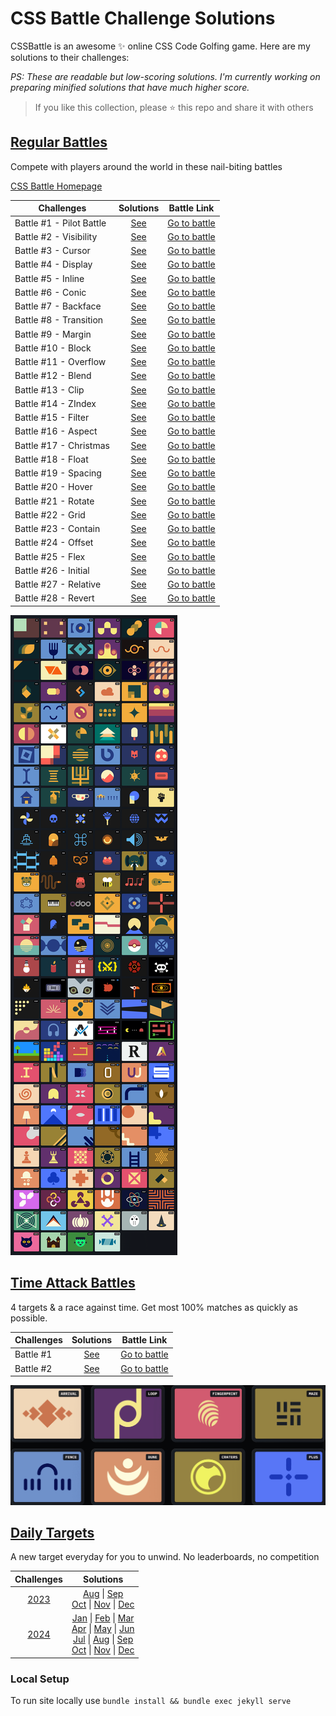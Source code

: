 # CSS Battle Challenge Solutions

CSSBattle is an awesome ✨ online CSS Code Golfing game. Here are my solutions to their challenges:

<em>PS: These are readable but low-scoring solutions. I'm currently working on preparing minified solutions that have much higher score.</em>

> If you like this collection, please ⭐️ this repo and share it with others

## [Regular Battles](/battles/index.md)

Compete with players around the world in these nail-biting battles

[CSS Battle Homepage](https://cssbattle.dev/battles)

| Challenges               |             Solutions              |                   Battle Link                   |
| ------------------------ | :--------------------------------: | :---------------------------------------------: |
| Battle #1 - Pilot Battle | [See](/battles/01-pilot-battle.md) | [Go to battle](https://cssbattle.dev/battle/1)  |
| Battle #2 - Visibility   |  [See](/battles/02-visibility.md)  | [Go to battle](https://cssbattle.dev/battle/2)  |
| Battle #3 - Cursor       |    [See](/battles/03-cursor.md)    | [Go to battle](https://cssbattle.dev/battle/3)  |
| Battle #4 - Display      |   [See](/battles/04-display.md)    | [Go to battle](https://cssbattle.dev/battle/4)  |
| Battle #5 - Inline       |    [See](/battles/05-inline.md)    | [Go to battle](https://cssbattle.dev/battle/5)  |
| Battle #6 - Conic        |    [See](/battles/06-conic.md)     | [Go to battle](https://cssbattle.dev/battle/6)  |
| Battle #7 - Backface     |   [See](/battles/07-backface.md)   | [Go to battle](https://cssbattle.dev/battle/7)  |
| Battle #8 - Transition   |  [See](/battles/08-transition.md)  | [Go to battle](https://cssbattle.dev/battle/8)  |
| Battle #9 - Margin       |    [See](/battles/09-margin.md)    | [Go to battle](https://cssbattle.dev/battle/9)  |
| Battle #10 - Block       |    [See](/battles/10-block.md)     | [Go to battle](https://cssbattle.dev/battle/10) |
| Battle #11 - Overflow    |   [See](/battles/11-overflow.md)   | [Go to battle](https://cssbattle.dev/battle/11) |
| Battle #12 - Blend       |    [See](/battles/12-blend.md)     | [Go to battle](https://cssbattle.dev/battle/12) |
| Battle #13 - Clip        |     [See](/battles/13-clip.md)     | [Go to battle](https://cssbattle.dev/battle/13) |
| Battle #14 - ZIndex      |    [See](/battles/14-zIndex.md)    | [Go to battle](https://cssbattle.dev/battle/14) |
| Battle #15 - Filter      |    [See](/battles/15-filter.md)    | [Go to battle](https://cssbattle.dev/battle/15) |
| Battle #16 - Aspect      |    [See](/battles/16-aspect.md)    | [Go to battle](https://cssbattle.dev/battle/16) |
| Battle #17 - Christmas   |  [See](/battles/17-christmas.md)   | [Go to battle](https://cssbattle.dev/battle/17) |
| Battle #18 - Float       |    [See](/battles/18-float.md)     | [Go to battle](https://cssbattle.dev/battle/18) |
| Battle #19 - Spacing     |   [See](/battles/19-spacing.md)    | [Go to battle](https://cssbattle.dev/battle/19) |
| Battle #20 - Hover       |    [See](/battles/20-hover.md)     | [Go to battle](https://cssbattle.dev/battle/20) |
| Battle #21 - Rotate      |    [See](/battles/21-rotate.md)    | [Go to battle](https://cssbattle.dev/battle/21) |
| Battle #22 - Grid        |     [See](/battles/22-grid.md)     | [Go to battle](https://cssbattle.dev/battle/22) |
| Battle #23 - Contain     |   [See](/battles/23-contain.md)    | [Go to battle](https://cssbattle.dev/battle/23) |
| Battle #24 - Offset      |    [See](/battles/24-offset.md)    | [Go to battle](https://cssbattle.dev/battle/24) |
| Battle #25 - Flex        |     [See](/battles/25-flex.md)     | [Go to battle](https://cssbattle.dev/battle/25) |
| Battle #26 - Initial     |   [See](/battles/26-initial.md)    | [Go to battle](https://cssbattle.dev/battle/26) |
| Battle #27 - Relative    |   [See](/battles/27-relative.md)   | [Go to battle](https://cssbattle.dev/battle/27) |
| Battle #28 - Revert      |    [See](/battles/28-revert.md)    | [Go to battle](https://cssbattle.dev/battle/28) |

[![Battle Art](/assets/battles.png)](/battles/index.md)

## [Time Attack Battles](/time-attack/index.md)

4 targets & a race against time. Get most 100% matches as quickly as possible.

| Challenges |               Solutions               |                            Battle Link                            |
| ---------- | :-----------------------------------: | :---------------------------------------------------------------: |
| Battle #1  | [See](/time-attack/01-time-attack.md) | [Go to battle](https://cssbattle.dev/battle/OzwOT17YcT3b8TbNevqv) |
| Battle #2  | [See](/time-attack/02-time-attack.md) | [Go to battle](https://cssbattle.dev/battle/9crk8153AW0QGM8Ne9Ty) |

[![Battle Art](/assets/time-battles.png)](/time-attack/)

## [Daily Targets](https://cssbattle.dev/daily)

A new target everyday for you to unwind. No leaderboards, no competition

|              Challenges              |                                                                                                                                                                                                                           Solutions                                                                                                                                                                                                                           |
| :----------------------------------: | :-----------------------------------------------------------------------------------------------------------------------------------------------------------------------------------------------------------------------------------------------------------------------------------------------------------------------------------------------------------------------------------------------------------------------------------------------------------: |
| [2023](/daily-targets/2023/index.md) |                                                                                                                                    [Aug](/daily-targets/2023/Aug.md) \| [Sep](/daily-targets/2023/Sep.md) <br>[Oct](/daily-targets/2023/Oct.md) \| [Nov](/daily-targets/2023/Nov.md) \| [Dec](/daily-targets/2023/Dec.md)                                                                                                                                     |
| [2024](/daily-targets/2024/index.md) | [Jan](/daily-targets/2024/Jan.md) \| [Feb](/daily-targets/2024/Feb.md) \| [Mar](/daily-targets/2024/Mar.md) <br> [Apr](/daily-targets/2024/Apr.md) \| [May](/daily-targets/2024/May.md) \| [Jun](/daily-targets/2024/Jun.md) <br> [Jul](/daily-targets/2024/Jul.md) \| [Aug](/daily-targets/2024/Aug.md) \| [Sep](/daily-targets/2024/Sep.md) <br>[Oct](/daily-targets/2024/Oct.md) \| [Nov](/daily-targets/2024/Nov.md) \| [Dec](/daily-targets/2024/Dec.md) |

### Local Setup

To run site locally use `bundle install && bundle exec jekyll serve`
